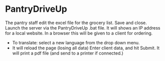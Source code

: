 # PantryDriveUp
The pantry staff edit the excel file for the grocery list. 
Save and close. 
Launch the server via the PantryDriveUp .bat file. 
It will shows an IP address for a local website. 
In a browser this will be given to a client for ordering. 
- To translate: select a new language from the drop down menu.
- It will reload the page (losing all data)
Enter client data, and hit Submit.
It will print a pdf file (and send to a printer if connected.) 
